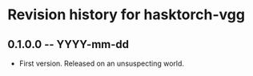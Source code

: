 # Revision history for hasktorch-vgg

## 0.1.0.0 -- YYYY-mm-dd

* First version. Released on an unsuspecting world.
